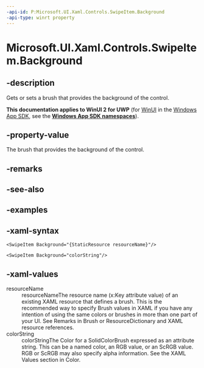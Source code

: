 ```yaml
---
-api-id: P:Microsoft.UI.Xaml.Controls.SwipeItem.Background
-api-type: winrt property
---
```

<!-- Property syntax.
public Brush Background { get;  set; }
-->

# Microsoft.UI.Xaml.Controls.SwipeItem.Background


## -description

Gets or sets a brush that provides the background of the control.


**This documentation applies to WinUI 2 for UWP** (for [WinUI](/windows/apps/winui/winui3/) in the [Windows App SDK](/windows/apps/windows-app-sdk/), see the **[Windows App SDK namespaces](/windows/windows-app-sdk/api/winrt/)**).

## -property-value

The brush that provides the background of the control.


## -remarks


## -see-also


## -examples


## -xaml-syntax

```xaml
<SwipeItem Background="{StaticResource resourceName}"/>
```

```xaml
<SwipeItem Background="colorString"/>
```


## -xaml-values

<dl><dt>resourceName</dt><dd>resourceNameThe resource name (x:Key attribute value) of an existing XAML resource that defines a brush. This is the recommended way to specify Brush values in XAML if you have any intention of using the same colors or brushes in more than one part of your UI. See Remarks in Brush or ResourceDictionary and XAML resource references.</dd>
<dt>colorString</dt><dd>colorStringThe Color for a SolidColorBrush expressed as an attribute string. This can be a named color, an RGB value, or an ScRGB value. RGB or ScRGB may also specify alpha information. See the XAML Values section in Color.</dd>
</dl>


